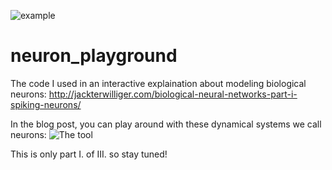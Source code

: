 ![example](http://jackterwilliger.com/wp-content/uploads/2018/07/hhneuron.gif)
# neuron_playground
The code I used in an interactive explaination about modeling biological neurons: http://jackterwilliger.com/biological-neural-networks-part-i-spiking-neurons/

In the blog post, you can play around with these dynamical systems we call neurons:
![The tool](http://jackterwilliger.com/wp-content/uploads/2018/07/Screenshot-from-2018-07-24-21-16-31.png)

This is only part I. of III. so stay tuned!
